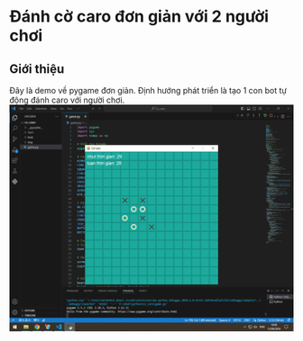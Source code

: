 # Đánh cờ caro đơn giản với 2 người chơi

## Giới thiệu
Đây là demo về pygame đơn giản. Định hướng phát triển là tạo 1 con bot tự động đánh caro với người chơi.<br>
![Ảnh nhận dạng số 1](https://github.com/nhut-share-code/co_caro/blob/main/img/so1.jpg)

